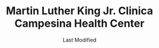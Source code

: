 ---
layout: location-page
date: Last Modified
description: "Local COVID-19 testing is available at Martin Luther King Jr. Clinica Campesina Health Center in Homestead, Florida, USA."
permalink: "locations/florida/homestead/martin-luther-king-jr-clinica-campesina-health-center/"
tags:
  - locations
  - florida
title: Martin Luther King Jr. Clinica Campesina Health Center
uniqueName: martin-luther-king-jr-clinica-campesina-health-center
state: Florida
stateAbbr: FL
hood: "Homestead"
address: "810 W Mowry Dr"
city: "Homestead"
zip: "33030"
zipsNearby: "33004 33301 33302 33303 33304 33305 33306 33307 33308 33309 33310 33311 33312 33313 33314 33315 33316 33317 33318 33319 33320 33321 33322 33323 33324 33325 33326 33327 33328 33329 33330 33331 33332 33334 33335 33336 33337 33338 33339 33340 33345 33346 33348 33349 33351 33355 33359 33388 33394 33008 33009 33002 33010 33011 33012 33013 33014 33015 33016 33017 33018 33019 33020 33021 33022 33023 33024 33025 33026 33027 33028 33029 33081 33083 33084 33030 33031 33032 33033 33034 33035 33039 33090 33092 33036 33037 33001 33101 33102 33106 33111 33112 33114 33116 33122 33124 33125 33126 33127 33128 33129 33130 33131 33132 33133 33134 33135 33136 33137 33138 33142 33143 33144 33145 33146 33147 33149 33150 33151 33152 33153 33155 33156 33157 33158 33159 33160 33161 33162 33163 33164 33165 33166 33167 33168 33169 33170 33172 33173 33174 33175 33176 33177 33178 33179 33180 33181 33182 33183 33184 33185 33186 33187 33188 33189 33190 33193 33194 33196 33197 33199 33206 33222 33231 33233 33234 33238 33242 33243 33245 33247 33255 33256 33257 33261 33265 33266 33269 33280 33283 33296 33299 33109 33119 33139 33140 33141 33154 33239 33054 33055 33056 33060 33061 33062 33063 33064 33065 33066 33067 33068 33069 33071 33072 33073 33074 33075 33076 33077 33093 33097 33082 33070 34138 34141 33107 33110 33121 33148 33195" 
mapUrl: "http://maps.apple.com/?q=Martin+Luther+King+Jr+Clinica+Campesina+Health+Center&address=810+W+Mowry+Dr,Homestead,Florida,33030"
locationType: Drive-thru
phone: ""
website: "undefined"
onlineBooking: undefined
closed: undefined
closedUpdate: April 21st, 2020
notes: "Only for individuals with direct and unprotected exposure to a known positive case."
days: M, W
hours: 10AM-1PM
ctaMessage: No contact info available.
---